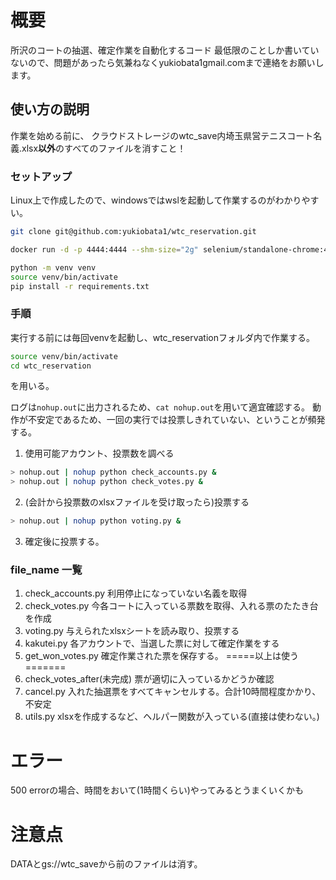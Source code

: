 # 概要
所沢のコートの抽選、確定作業を自動化するコード
最低限のことしか書いていないので、問題があったら気兼ねなくyukiobata1<at>gmail.comまで連絡をお願いします。

## 使い方の説明
作業を始める前に、
クラウドストレージのwtc_save内埼玉県営テニスコート名義.xlsx**以外**のすべてのファイルを消すこと！

### セットアップ
Linux上で作成したので、windowsではwslを起動して作業するのがわかりやすい。
```bash
git clone git@github.com:yukiobata1/wtc_reservation.git
```
```bash
docker run -d -p 4444:4444 --shm-size="2g" selenium/standalone-chrome:4.13.0-20230926`
```
```bash
python -m venv venv
source venv/bin/activate
pip install -r requirements.txt
```
### 手順
実行する前には毎回venvを起動し、wtc_reservationフォルダ内で作業する。
```bash
source venv/bin/activate
cd wtc_reservation
```
を用いる。

ログは```nohup.out```に出力されるため、```cat nohup.out```を用いて適宜確認する。
動作が不安定であるため、一回の実行では投票しきれていない、ということが頻発する。

1. 使用可能アカウント、投票数を調べる
```bash
> nohup.out | nohup python check_accounts.py &
> nohup.out | nohup python check_votes.py &
```

2. (会計から投票数のxlsxファイルを受け取ったら)投票する
```bash
> nohup.out | nohup python voting.py &
```

3. 確定後に投票する。

### file_name 一覧
1. check_accounts.py
利用停止になっていない名義を取得
2. check_votes.py
今各コートに入っている票数を取得、入れる票のたたき台を作成
3. voting.py
与えられたxlsxシートを読み取り、投票する
5. kakutei.py
各アカウントで、当選した票に対して確定作業をする
6. get_won_votes.py
確定作業された票を保存する。
=====以上は使う=======
7. check_votes_after(未完成)
票が適切に入っているかどうか確認
8. cancel.py
入れた抽選票をすべてキャンセルする。合計10時間程度かかり、不安定
9. utils.py
xlsxを作成するなど、ヘルパー関数が入っている(直接は使わない。)

# エラー
500 errorの場合、時間をおいて(1時間くらい)やってみるとうまくいくかも

# 注意点
DATAとgs://wtc_saveから前のファイルは消す。
